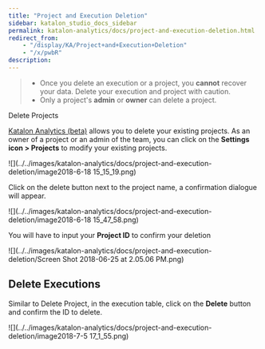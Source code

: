 ```yaml
---
title: "Project and Execution Deletion" 
sidebar: katalon_studio_docs_sidebar
permalink: katalon-analytics/docs/project-and-execution-deletion.html 
redirect_from:
    - "/display/KA/Project+and+Execution+Deletion"
    - "/x/pwbR"
description: 
---
```

> *   Once you delete an execution or a project, you **cannot** recover your data. Delete your execution and project with caution.
> *   Only a project's **admin** or **owner** can delete a project.

  
Delete Projects

[Katalon Analytics (beta)](/pages/viewpage.action?pageId=5118810) allows you to delete your existing projects. As an owner of a project or an admin of the team, you can click on the **Settings icon > Projects** to modify your existing projects.

![](../../images/katalon-analytics/docs/project-and-execution-deletion/image2018-6-18 15_15_19.png)

Click on the delete button next to the project name, a confirmation dialogue will appear.

![](../../images/katalon-analytics/docs/project-and-execution-deletion/image2018-6-18 15_47_58.png)

You will have to input your **Project ID** to confirm your deletion

![](../../images/katalon-analytics/docs/project-and-execution-deletion/Screen Shot 2018-06-25 at 2.05.06 PM.png)

Delete Executions
-----------------

Similar to Delete Project, in the execution table, click on the **Delete** button and confirm the ID to delete.

![](../../images/katalon-analytics/docs/project-and-execution-deletion/image2018-7-5 17_1_55.png)